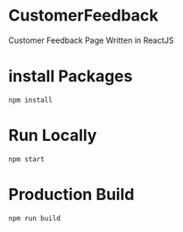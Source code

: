 # CustomerFeedback
Customer Feedback Page Written in ReactJS

# install Packages
`` npm install            ``

# Run Locally
`` npm start ``

# Production Build
`` npm run build ``
